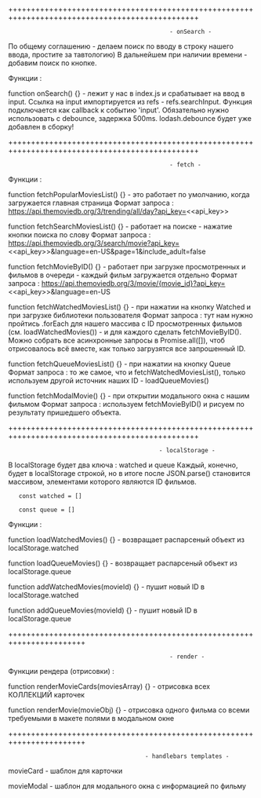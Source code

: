 
++++++++++++++++++++++++++++++++++++++++++++++++++++++++++++++++++++++++++++++++++++++++++++++++


                                                  - onSearch -

 По общему соглашению - делаем поиск по вводу в строку нашего ввода, простите за тавтологию) В дальнейшем при наличии времени - 
добавим поиск по кнопке.

Функции :

  function onSearch() {} - лежит у нас в index.js и срабатывает на ввод в input. Ссылка на input импортируется из refs - 
                           refs.searchInput. Функция подключается как callback к событию 'input'.
                           Обязательно нужно использовать с debounce, задержка 500ms. lodash.debounce будет уже добавлен в сборку!


++++++++++++++++++++++++++++++++++++++++++++++++++++++++++++++++++++++++++++++++++++++++++++++++


                                                  - fetch -


Функции  :
  
 function fetchPopularMoviesList() {} - это работает по умолчанию, когда загружается главная страница
          Формат запроса : https://api.themoviedb.org/3/trending/all/day?api_key=<<api_key>>

 function fetchSearchMoviesList() {} - работает на поиске - нажатие кнопки поиска по слову
          Формат запроса : https://api.themoviedb.org/3/search/movie?api_key=<<api_key>>&language=en-US&page=1&include_adult=false

 function fetchMovieByID() {} - работает при загрузке просмотренных и фильмов в очереди - каждый фильм загружается отдельно
          Формат запроса : https://api.themoviedb.org/3/movie/{movie_id}?api_key=<<api_key>>&language=en-US

 function fetchWatchedMoviesList() {} - при нажатии на кнопку Watched и при загрузке библиотеки пользователя
          Формат запроса : тут нам нужно пройтись .forEach для нашего массива с ID просмотренных фильмов (см. loadWatchedMovies()) - 
          и для каждого сделать fetchMovieByID(). Можно собрать все асинхронные запросы в Promise.all([]), чтоб отрисовалось всё вместе,
          как только загрузятся все запрошенный ID.

 function fetchQueueMoviesList() {} - при нажатии на кнопку Queue
          Формат запроса : то же самое, что и fetchWatchedMoviesList(), 
          только используем другой источник наших ID - loadQueueMovies()

 function fetchModalMovie() {} - при открытии модального окна с нашим фильмом
          Формат запроса : используем fetchMovieByID() и рисуем по результату пришедшего объекта.



 ++++++++++++++++++++++++++++++++++++++++++++++++++++++++++++++++++++++++++++++++++++++++++++++++


                                               - localStorage -


  В localStorage будет два ключа : watched и queue
  Каждый, конечно, будет в localStorage строкой, но в итоге после JSON.parse() становится массивом, 
  элементами которого являются ID фильмов.
       
       const watched = []

       const queue = []

Функции : 

 function loadWatchedMovies() {} - возвращает распарсеный объект из localStorage.watched 

 function loadQueueMovies() {} - возвращает распарсеный объект из localStorage.queue

 function addWatchedMovies(movieId) {} - пушит новый ID в localStorage.watched

 function addQueueMovies(movieId) {} - пушит новый ID в localStorage.queue


+++++++++++++++++++++++++++++++++++++++++++++++++++++++++++++++++++++++

                                                  - render -

Функции рендера (отрисовки) : 

 function renderMovieCards(moviesArray) {} - отрисовка всех КОЛЛЕКЦИЙ карточек

 function renderMovie(movieObj) {} - отрисовка одного фильма со всеми требуемыми в макете полями в модальном окне




+++++++++++++++++++++++++++++++++++++++++++++++++++++++++++++++++++++++

                                           - handlebars templates -

  movieCard - шаблон для карточки
  
  movieModal - шаблон для модального окна с информацией по фильму



